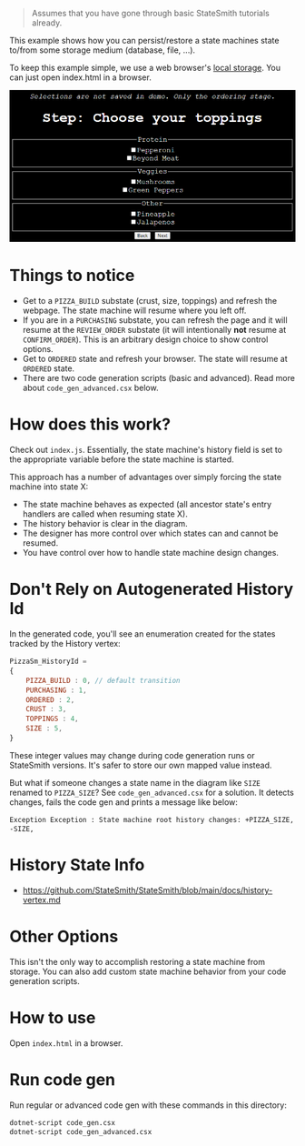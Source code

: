 > Assumes that you have gone through basic StateSmith tutorials already.

This example shows how you can persist/restore a state machines state to/from some storage medium (database, file, ...).

To keep this example simple, we use a web browser's [local storage](https://developer.mozilla.org/en-US/docs/Web/API/Web_Storage_API). You can just open index.html in a browser.

![](docs/pizza.png)

# Things to notice
* Get to a `PIZZA_BUILD` substate (crust, size, toppings) and refresh the webpage. The state machine will resume where you left off.
* If you are in a `PURCHASING` substate, you can refresh the page and it will resume at the `REVIEW_ORDER` substate (it will intentionally **not** resume at `CONFIRM_ORDER`). This is an arbitrary design choice to show control options.
* Get to `ORDERED` state and refresh your browser. The state will resume at `ORDERED` state.
* There are two code generation scripts (basic and advanced). Read more about `code_gen_advanced.csx` below.

# How does this work?
Check out `index.js`. Essentially, the state machine's history field is set to the appropriate variable before the state machine is started.

This approach has a number of advantages over simply forcing the state machine into state X:
* The state machine behaves as expected (all ancestor state's entry handlers are called when resuming state X).
* The history behavior is clear in the diagram.
* The designer has more control over which states can and cannot be resumed.
* You have control over how to handle state machine design changes.


# Don't Rely on Autogenerated History Id
In the generated code, you'll see an enumeration created for the states tracked by the History vertex:
```js
PizzaSm_HistoryId = 
{
    PIZZA_BUILD : 0, // default transition
    PURCHASING : 1,
    ORDERED : 2,
    CRUST : 3,
    TOPPINGS : 4,
    SIZE : 5,
}
```

These integer values may change during code generation runs or StateSmith versions. It's safer to store our own mapped value instead.

But what if someone changes a state name in the diagram like `SIZE` renamed to `PIZZA_SIZE`? See `code_gen_advanced.csx` for a solution. It detects changes, fails the code gen and prints a message like below:

```
Exception Exception : State machine root history changes: +PIZZA_SIZE, -SIZE,
```

# History State Info
* https://github.com/StateSmith/StateSmith/blob/main/docs/history-vertex.md

# Other Options
This isn't the only way to accomplish restoring a state machine from storage. You can also add custom state machine behavior from your code generation scripts.

# How to use
Open `index.html` in a browser.

# Run code gen
Run regular or advanced code gen with these commands in this directory:
```
dotnet-script code_gen.csx
dotnet-script code_gen_advanced.csx
```